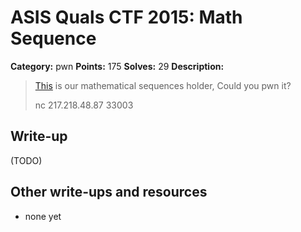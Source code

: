 # ASIS Quals CTF 2015: Math Sequence

**Category:** pwn
**Points:** 175
**Solves:** 29
**Description:**

> [This](http://tasks.asis-ctf.ir/math_sequence_3a36703d4b1e398b29e522d508cf3828) is our mathematical sequences holder, Could you pwn it?
>
> nc 217.218.48.87 33003

## Write-up

(TODO)

## Other write-ups and resources

* none yet
